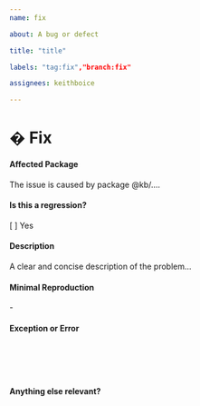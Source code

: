 ```yaml
---
name: fix

about: A bug or defect

title: "title"

labels: "tag:fix","branch:fix"

assignees: keithboice

---
```



# � Fix


#### Affected Package


<!-- Can you pin-point one or more @kb/* packages as the source of the bug? -->
<!-- ✍️edit: --> The issue is caused by package @kb/....


#### Is this a regression?


<!-- Did this behavior use to work in the previous version? -->
<!-- ✍️--> [ ] Yes


#### Description


<!-- ✍️--> A clear and concise description of the problem...


#### Minimal Reproduction


<!--
Please create and share minimal reproduction of the issue starting with this template: https://stackblitz.com/fork/angular-ivy
-->
<!-- ✍️--> - 

<!--
If necessary for reproduction of your issue, please create a minimal GitHub repository with the reproduction of the issue.
A good way to make a minimal reproduction is to create a new app via `ng new repro-app` and add the minimum possible code to show the problem.
Share the link to the repo below along with step-by-step instructions to reproduce the problem, as well as expected and actual behavior.

Issues that don't have enough info and can't be reproduced will be closed.

You can read more about issue submission guidelines here: https://github.com/keithboice/kb/blob/master/CONTRIBUTING.md#-submitting-an-issue
-->


#### Exception or Error


<pre><code>
<!-- If the issue is accompanied by an exception or an error, please share it below: -->
<!-- ✍️-->

</code></pre>


#### Anything else relevant?


<!-- ✍️Is this a browser specific issue? If so, please specify the browser and version. -->

<!-- ✍️Do any of these matter: operating system, IDE, package manager, HTTP server, ...? If so, please mention it below. -->
